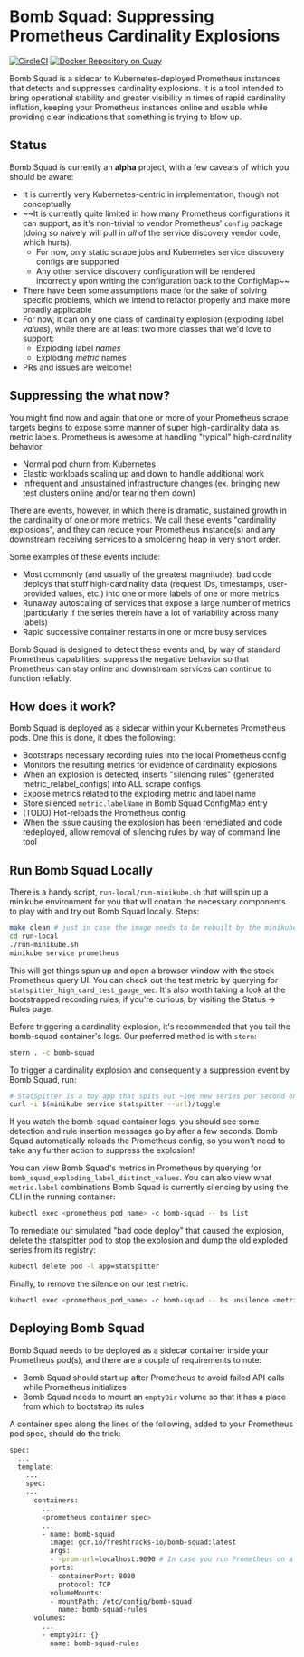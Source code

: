 # Bomb Squad: Suppressing Prometheus Cardinality Explosions
[![CircleCI](https://circleci.com/gh/Fresh-Tracks/bomb-squad.svg?style=svg)](https://circleci.com/gh/Fresh-Tracks/bomb-squad)
[![Docker Repository on Quay](https://quay.io/repository/freshtracks.io/bomb-squad/status "Docker Repository on Quay")](https://quay.io/repository/freshtracks.io/bomb-squad)

Bomb Squad is a sidecar to Kubernetes-deployed Prometheus instances that detects and suppresses cardinality explosions. It is a tool intended to bring operational stability and greater visibility in times of rapid cardinality inflation, keeping your Prometheus instances online and usable while providing clear indications that something is trying to blow up.

## Status
Bomb Squad is currently an **alpha** project, with a few caveats of which you should be aware:
* It is currently very Kubernetes-centric in implementation, though not conceptually
* ~~It is currently quite limited in how many Prometheus configurations it can support, as it's non-trivial to vendor Prometheus' `config` package (doing so naively will pull in _all_ of the service discovery vendor code, which hurts).
  * For now, only static scrape jobs and Kubernetes service discovery configs are supported
  * Any other service discovery configuration will be rendered incorrectly upon writing the configuration back to the ConfigMap~~
* There have been some assumptions made for the sake of solving specific problems, which we intend to refactor properly and make more broadly applicable
* For now, it can only one class of cardinality explosion (exploding label _values_), while there are at least two more classes that we'd love to support:
  * Exploding label _names_
  * Exploding _metric_ names
* PRs and issues are welcome!

## Suppressing the what now?
You might find now and again that one or more of your Prometheus scrape targets begins to expose some manner of super high-cardinality data as metric labels. Prometheus is awesome at handling "typical" high-cardinality behavior:
* Normal pod churn from Kubernetes
* Elastic workloads scaling up and down to handle additional work
* Infrequent and unsustained infrastructure changes (ex. bringing new test clusters online and/or tearing them down)

There are events, however, in which there is dramatic, sustained growth in the cardinality of one or more metrics. We call these events "cardinality explosions", and they can reduce your Prometheus instance(s) and any downstream receiving services to a smoldering heap in very short order.

Some examples of these events include:
* Most commonly (and usually of the greatest magnitude): bad code deploys that stuff high-cardinality data (request IDs, timestamps, user-provided values, etc.) into one or more labels of one or more metrics
* Runaway autoscaling of services that expose a large number of metrics (particularly if the series therein have a lot of variability across many labels)
* Rapid successive container restarts in one or more busy services

Bomb Squad is designed to detect these events and, by way of standard Prometheus capabilities, suppress the negative behavior so that Prometheus can stay online and downstream services can continue to function reliably.

## How does it work?
Bomb Squad is deployed as a sidecar within your Kubernetes Prometheus pods. One this is done, it does the following:
* Bootstraps necessary recording rules into the local Prometheus config
* Monitors the resulting metrics for evidence of cardinality explosions
* When an explosion is detected, inserts "silencing rules" (generated metric\_relabel\_configs) into ALL scrape configs
* Expose metrics related to the exploding metric and label name
* Store silenced `metric.labelName` in Bomb Squad ConfigMap entry
* (TODO) Hot-reloads the Prometheus config
* When the issue causing the explosion has been remediated and code redeployed, allow removal of silencing rules by way of command line tool

## Run Bomb Squad Locally
There is a handy script, `run-local/run-minikube.sh` that will spin up a minikube environment for you that will contain the necessary components to play with and try out Bomb Squad locally.
Steps:
```bash
make clean # just in case the image needs to be rebuilt by the minikube docker engine
cd run-local
./run-minikube.sh
minikube service prometheus
```

This will get things spun up and open a browser window with the stock Prometheus query UI. You can check out the test metric by querying for `statspitter_high_card_test_gauge_vec`. It's also worth taking a look at the bootstrapped recording rules, if you're curious, by visiting the Status -> Rules page.

Before triggering a cardinality explosion, it's recommended that you tail the bomb-squad container's logs. Our preferred method is with `stern`:
```bash
stern . -c bomb-squad
```

To trigger a cardinality explosion and consequently a suppression event by Bomb Squad, run:
```bash
# StatSpitter is a toy app that spits out ~100 new series per second on request
curl -i $(minikube service statspitter --url)/toggle
```

If you watch the bomb-squad container logs, you should see some detection and rule insertion messages go by after a few seconds. Bomb Squad automatically reloads the Prometheus config, so you won't need to take any further action to suppress the explosion!

You can view Bomb Squad's metrics in Prometheus by querying for `bomb_squad_exploding_label_distinct_values`.
You can also view what `metric.label` combinations Bomb Squad is currently silencing by using the CLI in the running container:
```bash
kubectl exec <prometheus_pod_name> -c bomb-squad -- bs list
```

To remediate our simulated "bad code deploy" that caused the explosion, delete the statspitter pod to stop the explosion and dump the old exploded series from its registry:
```bash
kubectl delete pod -l app=statspitter
```

Finally, to remove the silence on our test metric:
```bash
kubectl exec <prometheus_pod_name> -c bomb-squad -- bs unsilence <metric.label as shown by bs list above>
```

## Deploying Bomb Squad
Bomb Squad needs to be deployed as a sidecar container inside your Prometheus pod(s), and there are a couple of requirements to note:
* Bomb Squad should start up after Prometheus to avoid failed API calls while Prometheus initializes
* Bomb Squad needs to mount an `emptyDir` volume so that it has a place from which to bootstrap its rules

A container spec along the lines of the following, added to your Prometheus pod spec, should do the trick:
```bash
spec:
  ...
  template:
    ...
    spec:
    ...
      containers:
        ...
        <prometheus container spec>
        ...
        - name: bomb-squad
          image: gcr.io/freshtracks-io/bomb-squad:latest
          args:
          - -prom-url=localhost:9090 # In case you run Prometheus on a non-standard port
          ports:
          - containerPort: 8080
            protocol: TCP
          volumeMounts:
          - mountPath: /etc/config/bomb-squad
            name: bomb-squad-rules
      volumes:
        ...
        - emptyDir: {}
          name: bomb-squad-rules
```
